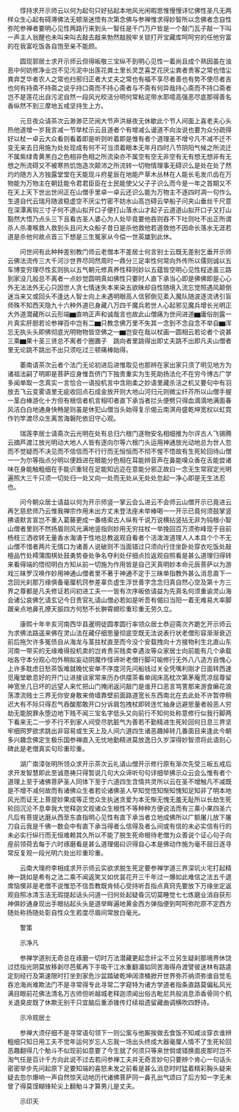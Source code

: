 <!-- { "loadSidebar": true } -->
　　惇持求开示师云以何为起句只好拈起本地风光闲暇思惟慢慢详忆佛性圣凡无两样众生心起有碍滞佛法无顿渐迷悟有次第念佛与参禅惟求得妙智所以念佛者念自性弥陀参禅者要明心见性两路行来到头一智任是千门万户皆是一个敲门瓦子敲一下叫一声主人翁醒也未叫来叫去敲去敲来勃然敲脱牢关锁打开宝藏库呵呵穷的任他穷富的在我富吃饭各自饱至亲不能顾。

　　圆现郭居士求开示师云但得皈敬三宝纵不到明心见性一着尚且成个熟因虽在浊恶中何妨修净业岂不见污泥中出莲花粪土里长灵芝喜芝花厌尘粪者贵客之常也惜尘粪弃芝华者农人之常也扫邪归正者大丈夫之常也有福不享尽者善也有势不使尽者吉也何有持斋不持斋之说乎持口斋而不持心斋者与不斋有何异哉持心斋而不持口斋者岂不是莲花出自污泥自然一段风光皎洁分明何常粘泥带水耶噫高强恶尽底那得善名香纵然不到三摩地五戒坚持生上方。

　　元旦夜众请茶次云渺渺茫茫闹大节声洪昼夜无休歇此个节人间面上喜老夫心头热他道增一岁我言减一节举杖示云且道者个有增减么谩道不向汝说也要为众分疏得好以杖一卓云大众看则看着即是听则听着即是惟有者个道理圣不增兮凡不减不迁不变无来去日用施为处处现成有何不可当须着眼本无年月四时八节阴阳气候之所流迁不属紫绿青黄黑白之色相非色相之所流染亦不属空有空无非空有无有想无想非有无想之所流碍又不被寒热饥饱造次颠沛之所流转一切物情理事无碍识么是处在处了然灼灼随方入方独露堂堂在天能现斗府星辰在地能产草木丛林在人能长毛发爪齿在万物能为万物主在朝廷能令君君臣臣在士民能使父父子子识么而今是一年之首期又不在天上天下世出世间正在山僧手里卓一卓云还识么能为万物主不逐四时凋一句作么生道自代云瑞月随波稳虚空不厌尘竹密不妨水山高岂碍云举船子问夹山垂丝千尺意在深潭离钩三寸子何不道山拟开口子便打山落水山才起子云道道山拟开口子又打山豁然大悟乃点头三下且看古圣人婆心为人处毕竟要他吞则吞不下吐则吐不出正所谓杀人杀凑喉救人救到头且问大众船子昔日是杀他救他若道救他不因命长落水无涯若道是杀他何故点首三下想是三生冤家从今偿一世英雄到此休。

　　问世间有此种种差别教门师云老僧本不差居士何言别士云既无差别乞垂开示师云佛法流传三大千河沙世界尽同然周时一鼎分三足率性何常向外传所以儒则诚以五车博变穷理尽性玄则执以五气朝元修真养性释则妙以五蕴皆空明心见性程途虽三路到家没几般总不离者一点妙觉圆明真如佛性只要时人直下承当心即是佛佛即是心心外无法法外无心只因世人贪七情迷失本来染五欲昧却自性随境入流忘觉照遇风颠倒迷当来又或回头不逢达人智士向上未遇明眼高人信邪倒见紊入魔队随波逐流诱引盲师殊不知西天隐九十六种外道已身藏八万四千魔兵若世人心起邪见魔兵增长光明正大外道潜藏所以云形端▆直响正声和诚哉言也故此山僧痛为世间进道▆庸俗剖露一片真实肝胆若论参禅百中岂有二▆只教念佛万里不失其一念到不念自念不举自▆浑忘无执头头即佛彻底光明物物皆空佛之一▆岂安在哉以杖画一圆相云若论者个说甚三乘▆果十圣三贤总不离者个圈圚子　跳向者里跳得出即丈夫跳不出即凡夫山僧者里无论跳不跳出不出只须吃过三顿痛棒始得。

　　萎南请茶次云者个法门无论初进后进惟取见也那辨在家出家只须了明见地方为诸祖法嗣了明即是菩萨应身惟吾侪门下独贵重实为生死助扬法化不在穷今博古广学多闻单取一念真实一言恰合一语投机言中含刚柔之妙语里藏杀活之机又要句中有羽放去飞云变雾语里无疵收回点石成金放开则大地山河归元则微尘纤芥所以山僧手握一茎白棒游化十方但有根信者机言相叩者直下承当者拦头便劈只得血滴滴地满面春风洁白白地通身快畅是则虽是休犯山僧当头始得复示偈云南溟舟盛乾坤宽权以虹霓作钓竿渡尽众生离苦海磐陀依旧守心观。

　　瑞莲李居士请斋次云光明在处有总归六根门逐物安名相细推为尔评古人飞锡腾云摘芦渡江放光明动大地人人皆有逐向尔等六根门头运用神通放光动地总为世人忽而不觉疑而不决见而不信信而不行行而无恒恒而不彻不惺不悟故有生死轮回待山僧一一为尔等指点分明以便趋进在眼能分色相在耳能辨音声在鼻能嗅众香在舌能尝诸味在身能触粗细在手能识重轻在足能知远迩在意能分邪正故曰一念无生常寂定光明遍照大三千只须一切处归一处又向一处而无处从无处处忽起一净心即是无生法忍也。

　　问今朝众居士请益以何为开示师竖一掌云会么进云不会师云山僧开示已竟进云再乞慈悲师乃云惟我禅宗作用未出方丈未登法座未举棒喝一一开示已竟何须鼓掌竖拂语默言宣岂不重入葛藤更成一番络索古人纵有千说万说横拈竖拈无非为钝根小智山僧者里则不然扬眉则风光满地竖指则妙用无穷拄杖一举挽回百万须弥峰现于目前杨枝三洒收转无量香水海涌于性地总教返观自看者个活泼泼道理人人本具个个不无山僧不惜者两片无情口为诸善人说破则不当面错过只须向行住坐卧处穿衣吃饭处敲檀品竹处樗蒲围棋处鼓勇势奋处争名夺利处仔细点捡返观自照看是甚么道理归得转来看得端的悟彻明白方知从前一切施为作用皆是自己天真明妙本命元辰菩萨以为游戏三昧罗汉唤作妙用神通山僧者里不著于神通不定于三昧单指教外甚么消息直下一念回光刹那万缘俱备毫厘机窍参差辜负虚生浮世善字念念归真自然心空及第十方三界之尊都是凡夫修证若问初进工夫一一皆有次序皈依请益为先真名何须重谕灵山海会诸公哀佛乞请玄记今日贵官礼请山僧必若如是听吾有偈曰当阳一着无难易大率脚跟亲点地鼻孔撩天振四方何愁不长翀霄翅珍重珍重无劳久立。

　　康熙十年辛亥河南西华县暹明徒圆孝圆行率领众居士恭迎斋次齐跪乞开示师云为求佛法路遥来佛在灵山法在藏仔细思量彻底空既无法说表行状老僧形容渐渐衰迈前后拖欠许多冤债自从海龙与茎拄杖直至而今没个安载拽向十方接物利生北直山东河南一带买的无缘难得投机卖的岂肯贵买贱卖幸遇汝等众家居士向前能有几个承载咄各守本分观心勿外稍拟妄动阴魔作怪谛听老僧行脚可喻修行无外八八造方自愧心上许多耽虑日愁茶饭难就晚忧安单不序度河先问船钱过关全凭嘴利刚才日面转西速觅庵堂歇息好的开门让进接谈家常来历办供摆茶看单阔床高枕次第茅庵荒凉屈尊留神宽坐几日坏的远望人来忙把山门掩闭返问敲门是谁开口恶言骂詈那来游食癞花浪荡漂流贱士三界无你安身敢来倚墙靠壁前面路道宽长东西南北在去此处不许暂停稍迟大有不际只得忍气吞酸那敢开口分诉肩包拽杖即转连忙抽身远避思量者般恶人穷劫无能脱罪永堕边地下贱不闻三宝名字低头又向前行不知何处称意修行似我行脚两下看来无二一步不行不到家人间受尽肮脏气为善若不勤精进生死轮回何日息三界坚牢细网罗欲求跳出非容易或生天上及人间六道四生诸恶趣掉转几番面目来逢此今朝多兴趣念佛定生极乐国参禅直入无忧地勤精进莫放逸日久岁深得妙智须将此语刻心碑此是老僧真实句珍重珍重。

　　湖广南漳张明所领众求开示茶次云礼请山僧开示修行原有渐次先受三皈五戒后求开发智慧即此至诚恳祷只得暂说几句大众谛听句句详细举拂示众云会么惟有者个道理上至于诸佛菩萨圣人同体下至于六道四生含情共灵所以云在圣不增触凡不减既是不增不减何故而有诸佛众生者若论诸佛圣人早知觉悟知惭知愧知足知非了明本地风光而证无上菩提妙果成等正觉众生执迷贪爱为本无惭无愧无羞无耻所以长劫生死轮回沉沦不息幸我大觉释迦文观诸众生根性不等种种方便说法而有三乘小果四圣六凡后有菩提达磨从西至东直指明心见性有直下承当者立地成佛所以广额屠儿放下屠刀自云我是千佛一数会中有直下承当得者么信得及者么间或有信的未必实信有行的未必实行纵行而无恒难赖其久所以不能了脱生死命根待老僧为众善说个证心句子向座前领荷去每于六时琢磨看是甚么道理偈曰识得自心本是佛动作施为毫不屈日逐寻常反复观一段光明六处出珍重珍重。

　　云南大理府李相成求开示师云实欲求脱生死定要参禅学道三界深坑火宅打起精神一跳如是希有之法二乘不闻返笑又如优昙花开三千年过一爆如此难信之法五千退席恼懊非是老僧不说惟恐不信吾教既肯倾心受持听吾指点真窍先要放下万缘坐定返观自照冰清玉洁无瑕提起话头问道一归何处起疑昏沉切莫睡觉七七炼磨业消自获形神俱妙通身现出手眼拈起头头是道举眸遍地黄金西方弹指便到呵呵弥陀原不定西方随处称扬随处彰自性众生若度尽眉间常放白毫光。

　　警策

　　示净凡

　　参禅学道别无奇总在琢磨一切时万法潜藏更起念纤尘不立另生疑刹那境界休饶过捻指光阴莫放移剥尽芭蕉再下手吸干江水重翻湄如同苦海得舟渡譬彼迷林有路逵定刻经行及第速限时打坐到家危沙盆踏破乾坤阔漆桶掀开世界弥芥纳须弥谁自觉毛吞沧海尚难欺法门不是寻常得专此寻常二字窥特为诸方学道者指条直路莫偏私风光满目眼前花佛法清名万古师但听越城老释迦须闻出俗古毗尼共般消息添香骨同个机关退臭皮既了休欺无别干只宜脑后重添锥传灯续祖遗留藏曲调横吹四野诗。

　　示冷观居士

　　参禅大须仔细不是寻常语句领下一则公案与他厮挨做去食饭不知咸淡穿衣谁辨粗细只知日用工夫不觉年运何岁忘人忘我一场出头终成大器毫厘人情不了生死轮回恶趣翻得几个觔斗不似现前如意要了今生就了何须只等来世倘或错换面皮那时岂不淘气任是百计千方向此说不过去若问参禅工夫并无奇言妙句只要辨个肯心一句话头密密举步先问起原下足要知端的喜怒未发之前看是甚么消息时时猛着精彩胸头疑来疑去忽尔爆响一声自然惊天动地历代诸佛菩萨同一鼻孔出气颂曰了后方知一字无未曾了得莫馍糊锋轮尖上翻觔斗才算男儿是丈夫。

　　示印天

